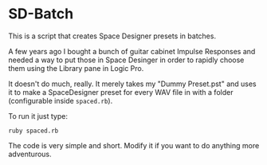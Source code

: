 SD-Batch
========

This is a script that creates Space Designer presets in batches.

A few years ago I bought a bunch of guitar cabinet Impulse Responses and needed a way to put those in Space Desinger in order to rapidly choose them using the Library pane in Logic Pro.

It doesn't do much, really. It merely takes my "Dummy Preset.pst" and uses it to make a SpaceDesigner preset for every WAV file in with a folder (configurable inside `spaced.rb`).

To run it just type:

    ruby spaced.rb

The code is very simple and short. Modify it if you want to do anything more adventurous.
